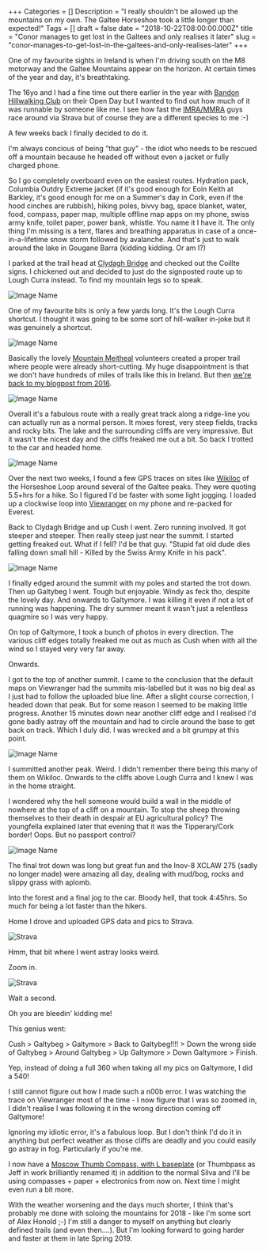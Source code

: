 +++
Categories = []
Description = "I really shouldn't be allowed up the mountains on my own. The Galtee Horseshoe took a little longer than expected!"
Tags = []
draft = false
date = "2018-10-22T08:00:00.000Z"
title = "Conor manages to get lost in the Galtees and only realises it later"
slug = "conor-manages-to-get-lost-in-the-galtees-and-only-realises-later"
+++

One of my favourite sights in Ireland is when I'm driving south on the M8 motorway and the Galtee Mountains appear on the horizon. At certain times of the year and day, it's breathtaking.

The 16yo and I had a fine time out there earlier in the year with [Bandon Hillwalking Club](https://bandonhillwalkingclub.com/) on their Open Day but I wanted to find out how much of it was runnable by someone like me. I see how fast the [IMRA/MMRA](https://www.imra.ie/) guys race around via Strava but of course they are a different species to me :-)

A few weeks back I finally decided to do it.

I'm always concious of being "that guy" - the idiot who needs to be rescued off a mountain because he headed off without even a jacket or fully charged phone.

So I go completely overboard even on the easiest routes. Hydration pack, Columbia Outdry Extreme jacket (if it's good enough for Eoin Keith at Barkley, it's good enough for me on a Summer's day in Cork, even if the hood cinches are rubbish), hiking poles, bivvy bag, space blanket, water, food, compass, paper map, multiple offline map apps on my phone, swiss army knife, toilet paper, power bank, whistle. You name it I have it. The only thing I'm missing is a tent, flares and breathing apparatus in case of a once-in-a-lifetime snow storm followed by avalanche. And that's just to walk around the lake in Gougane Barra (kidding kidding. Or am I?)

I parked at the trail head at [Clydagh Bridge](https://osm.org/go/esxIt90p) and checked out the Coillte signs. I chickened out and decided to just do the signposted route up to Lough Curra instead. To find my mountain legs so to speak. 

![Image Name](/images/2018/10/galtees_day1_01.jpg)

One of my favourite bits is only a few yards long. It's the Lough Curra shortcut. I thought it was going to be some sort of hill-walker in-joke but it was genuinely a shortcut. 

![Image Name](/images/2018/10/loughcurra_shortcut1.jpg)

Basically the lovely [Mountain Meitheal](http://mountainmeitheal.ie/) volunteers created a proper trail where people were already short-cutting. My huge disappointment is that we don't have hundreds of miles of trails like this in Ireland. But then [we're back to my blogpost from 2016](https://conoroneill.com/2016/09/21/greenways-byways-hedgerows-tourism-and-the-future-of-irelands-health/).

![Image Name](/images/2018/10/loughcurra_shortcut2.jpg)

Overall it's a fabulous route with a really great track along a ridge-line you can actually run as a normal person. It mixes forest, very steep fields, tracks and rocky bits. The lake and the surrounding cliffs are very impressive. But it wasn't the nicest day and the cliffs freaked me out a bit. So back I trotted to the car and headed home.

![Image Name](/images/2018/10/galtees_day1_02.jpg)

Over the next two weeks, I found a few GPS traces on sites like [Wikiloc](https://www.wikiloc.com/hiking-trails/galtymore-horseshoe-cush-galtybeg-galtymore-slievecushnabinnia-co-tipperary-15378478) of the Horseshoe Loop around several of the Galtee peaks. They were quoting 5.5+hrs for a hike. So I figured I'd be faster with some light jogging. I loaded up a clockwise loop into [Viewranger](http://www.viewranger.com/en-us) on my phone and re-packed for Everest.

Back to Clydagh Bridge and up Cush I went. Zero running involved. It got steeper and steeper. Then really steep just near the summit. I started getting freaked out. What if I fell? I'd be that guy. "Stupid fat old dude dies falling down small hill - Killed by the Swiss Army Knife in his pack".

![Image Name](/images/2018/10/galtees_day2_01.jpg)


I finally edged around the summit with my poles and started the trot down. Then up Galtybeg I went. Tough but enjoyable. Windy as feck tho, despite the lovely day. And onwards to Galtymore. I was killing it even if not a lot of running was happening. The dry summer meant it wasn't just a relentless quagmire so I was very happy. 

On top of Galtymore, I took a bunch of photos in every direction. The various cliff edges totally freaked me out as much as Cush when with all the wind so I stayed very very far away.

Onwards.

I got to the top of another summit. I came to the conclusion that the default maps on Viewranger had the summits mis-labelled but it was no big deal as I just had to follow the uploaded blue line. After a slight course correction, I headed down that peak. But for some reason I seemed to be making little progress. Another 15 minutes down near another cliff edge and I realised I'd gone badly astray off the mountain and had to circle around the base to get back on track. Which I duly did. I was wrecked and a bit grumpy at this point.

![Image Name](/images/2018/10/galtees_day2_02.jpg)


I summitted another peak. Weird. I didn't remember there being this many of them on Wikiloc. Onwards to the cliffs above Lough Curra and I knew I was in the home straight.

I wondered why the hell someone would build a wall in the middle of nowhere at the top of a cliff on a mountain. To stop the sheep throwing themselves to their death in despair at EU agricultural policy? The youngfella explained later that evening that it was the Tipperary/Cork border! Oops. But no passport control?

![Image Name](/images/2018/10/galtees_day2_03.jpg)

The final trot down was long but great fun and the Inov-8 XCLAW 275 (sadly no longer made) were amazing all day, dealing with mud/bog, rocks and slippy grass with aplomb.

Into the forest and a final jog to the car. Bloody hell, that took 4:45hrs. So much for being a lot faster than the hikers.

Home I drove and uploaded GPS data and pics to Strava. 

![Strava](/images/2018/10/strava_galtees_01.png)


Hmm, that bit where I went astray looks weird. 

Zoom in. 

![Strava](/images/2018/10/strava_galtees_02.png)


Wait a second. 

Oh you are bleedin' kidding me! 

This genius went:

Cush > Galtybeg > Galtymore > Back to Galtybeg!!!! > Down the wrong side of Galtybeg > Around Galtybeg > Up Galtymore > Down Galtymore > Finish.

Yep, instead of doing a full 360 when taking all my pics on Galtymore, I did a 540!

I still cannot figure out how I made such a n00b error. I was watching the trace on Viewranger most of the time - I now figure that I was so zoomed in, I didn't realise I was following it in the wrong direction coming off Galtymore!

Ignoring my idiotic error, it's a fabulous loop. But I don't think I'd do it in anything but perfect weather as those cliffs are deadly and you could easily go astray in fog. Particularly if you're me.

I now have a [Moscow Thumb Compass, with L baseplate](https://www.all4o.com/moscompass-model-11-universal-orienteering-compass) (or Thumbpass as Jeff in work brilliantly renamed it) in addition to the normal Silva and I'll be using compasses + paper + electronics from now on. Next time I might even run a bit more.

With the weather worsening and the days much shorter, I think that's probably me done with soloing the mountains for 2018 - like I'm some sort of Alex Honold ;-) I'm still a danger to myself on anything but clearly defined trails (and even then....). But I'm looking forward to going harder and faster at them in late Spring 2019.
